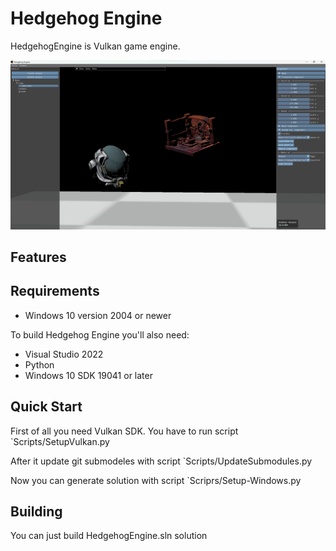 Hedgehog Engine
============
HedgehogEngine is Vulkan game engine.

![Screenshot](https://github.com/vVoitovych/HedgehogEngine/blob/master/Screenshot.png)

Features
--------


Requirements
--------
* Windows 10 version 2004 or newer

To build Hedgehog Engine you'll also need:
* Visual Studio 2022
* Python
* Windows 10 SDK 19041 or later

Quick Start
--------
First of all you need Vulkan SDK. You have to run script 
`Scripts/SetupVulkan.py

After it update git submodeles with script 
`Scripts/UpdateSubmodules.py

Now you can generate solution with script 
`Scriprs/Setup-Windows.py

Building
--------
You can just build HedgehogEngine.sln solution